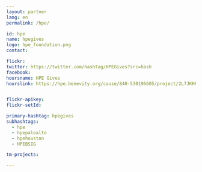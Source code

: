 ```yaml
---
layout: partner
lang: en
permalink: /hpe/

id: hpe
name: hpegives
logo: hpe_foundation.png
contact:

flickr:
twitter: https://twitter.com/hashtag/HPEGives?src=hash
facebook:
hoursname: HPE Gives
hourslink: https://hpe.benevity.org/cause/840-530196605/project/2L7JKHRBB5


flickr-apikey:
flickr-setId:

primary-hashtag: hpegives
subhashtags:
  - hpe
  - hpepaloalto
  - hpehouston
  - HPEBSIG

tm-projects:

---
```

